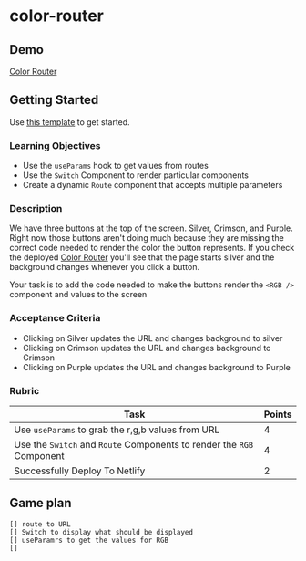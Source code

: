 # color-router

## Demo

[Color Router](https://color-router.netlify.app/)

## Getting Started

Use [this template](https://github.com/alchemycodelab/color-router) to get started.

### Learning Objectives

- Use the `useParams` hook to get values from routes
- Use the `Switch` Component to render particular components
- Create a dynamic `Route` component that accepts multiple parameters

### Description

We have three buttons at the top of the screen. Silver, Crimson, and Purple. Right now those buttons aren't doing much because they are missing the correct code needed to render the color the button represents. If you check the deployed [Color Router](https://color-router.netlify.app/) you'll see that the page starts silver and the background changes whenever you click a button.

Your task is to add the code needed to make the buttons render the `<RGB />` component and values to the screen

### Acceptance Criteria

- Clicking on Silver updates the URL and changes background to silver
- Clicking on Crimson updates the URL and changes background to Crimson
- Clicking on Purple updates the URL and changes background to Purple

### Rubric

| Task                                                                  | Points |
| --------------------------------------------------------------------- | ------ |
| Use `useParams` to grab the r,g,b values from URL                     | 4      |
| Use the `Switch` and `Route` Components to render the `RGB` Component | 4      |
| Successfully Deploy To Netlify                                        | 2      |

## Game plan

    [] route to URL
    [] Switch to display what should be displayed
    [] useParamrs to get the values for RGB
    []
